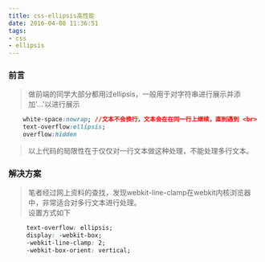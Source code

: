 ```yaml
---
title: css-ellipsis高性能
date: 2016-04-08 11:36:51
tags:
- css
- ellipsis
---
```


### 前言
> 做前端的同学大部分都用过ellipsis，一般用于对字符串进行展示并添加'...'以进行展示
```css
    white-space:nowrap; //文本不会换行，文本会在在同一行上继续，直到遇到 <br> 
    text-overflow:ellipsis;
    overflow:hidden
```

> 以上代码的局限性在于仅仅对一行文本做这种处理，不能处理多行文本。

### 解决方案
> 笔者经过网上资料的查找，发现webkit-line-clamp在webkit内核浏览器中，非常适合对多行文本进行处理。  
> 设置方式如下
``` css
     text-overflow: ellipsis;
     display: -webkit-box;
     -webkit-line-clamp: 2;
     -webkit-box-orient: vertical;
```

